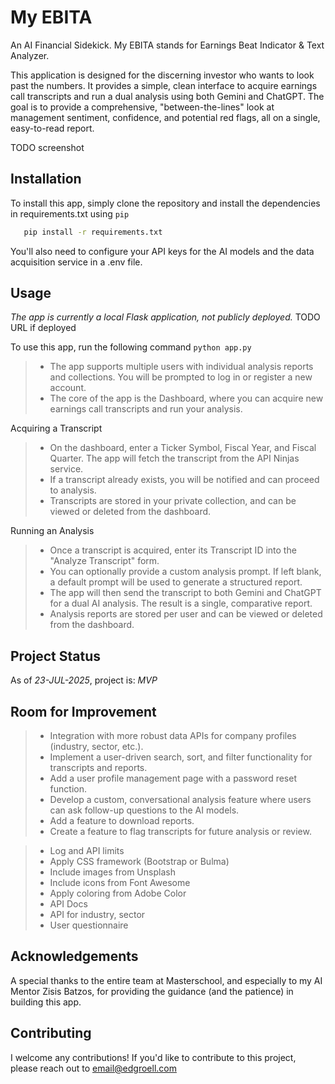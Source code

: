 
# My EBITA

An AI Financial Sidekick. My EBITA stands for Earnings Beat Indicator & Text Analyzer.

This application is designed for the discerning investor who wants to look past the numbers. It provides a simple, clean interface to acquire earnings call transcripts and run a dual analysis using both Gemini and ChatGPT. The goal is to provide a comprehensive, "between-the-lines" look at management sentiment, confidence, and potential red flags, all on a single, easy-to-read report.

TODO screenshot

## Installation

To install this app, simply clone the repository and install the dependencies in requirements.txt using `pip`

```bash
   pip install -r requirements.txt
```
You'll also need to configure your API keys for the AI models and the data acquisition service in a .env file.

## Usage

_The app is currently a local Flask application, not publicly deployed._
TODO URL if deployed

To use this app, run the following command `python app.py`
>- The app supports multiple users with individual analysis reports and collections. You will be prompted to log in or register a new account.
>- The core of the app is the Dashboard, where you can acquire new earnings call transcripts and run your analysis.

Acquiring a Transcript
>- On the dashboard, enter a Ticker Symbol, Fiscal Year, and Fiscal Quarter. The app will fetch the transcript from the API Ninjas service.
>- If a transcript already exists, you will be notified and can proceed to analysis.
>- Transcripts are stored in your private collection, and can be viewed or deleted from the dashboard.

Running an Analysis
>- Once a transcript is acquired, enter its Transcript ID into the "Analyze Transcript" form.
>- You can optionally provide a custom analysis prompt. If left blank, a default prompt will be used to generate a structured report.
>- The app will then send the transcript to both Gemini and ChatGPT for a dual AI analysis. The result is a single, comparative report.
>- Analysis reports are stored per user and can be viewed or deleted from the dashboard.

## Project Status

As of _23-JUL-2025_, project is: _MVP_

## Room for Improvement

>- Integration with more robust data APIs for company profiles (industry, sector, etc.).
>- Implement a user-driven search, sort, and filter functionality for transcripts and reports.
>- Add a user profile management page with a password reset function.
>- Develop a custom, conversational analysis feature where users can ask follow-up questions to the AI models.
>- Add a feature to download reports.
>- Create a feature to flag transcripts for future analysis or review.

> - Log and API limits
> - Apply CSS framework (Bootstrap or Bulma)
> - Include images from Unsplash
> - Include icons from Font Awesome
> - Apply coloring from Adobe Color
> - API Docs
> - API for industry, sector
> - User questionnaire

## Acknowledgements

A special thanks to the entire team at Masterschool, and especially to my AI Mentor Zisis Batzos, for providing the guidance (and the patience) in building this app.

## Contributing

I welcome any contributions! If you'd like to contribute to this project, please reach out to [email@edgroell.com](mailto:email@edgroell.com)